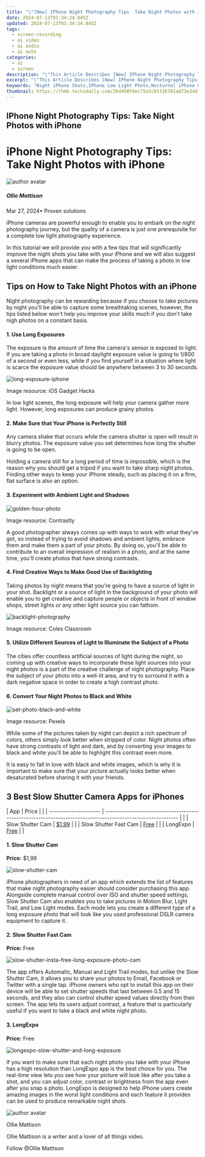 ```yaml
---
title: "\"[New] IPhone Night Photography Tips  Take Night Photos with iPhone\""
date: 2024-07-12T01:34:24.845Z
updated: 2024-07-13T01:34:24.845Z
tags: 
  - screen-recording
  - ai video
  - ai audio
  - ai auto
categories: 
  - ai
  - screen
description: "\"This Article Describes [New] IPhone Night Photography Tips: Take Night Photos with iPhone\""
excerpt: "\"This Article Describes [New] IPhone Night Photography Tips: Take Night Photos with iPhone\""
keywords: "Night iPhone Shots,IPhone Low Light Photo,Nocturnal iPhone Cams,Dark iPhone Picture Guide,IPhone Night Photography Tricks,Capture iPhone Nights,IPhone Starlight Snaps"
thumbnail: https://thmb.techidaily.com/26d450fdec75a3cb5316781ad73e34df68fc7b736cd85313bb608d818166317c.jpg
---
```


## IPhone Night Photography Tips: Take Night Photos with iPhone

# iPhone Night Photography Tips: Take Night Photos with iPhone

![author avatar](https://images.wondershare.com/filmora/article-images/ollie-mattison.jpg)

##### Ollie Mattison

 Mar 27, 2024• Proven solutions

 iPhone cameras are powerful enough to enable you to embark on the night photography journey, but the quality of a camera is just one prerequisite for a complete low light photography experience.

 In this tutorial we will provide you with a few tips that will significantly improve the night shots you take with your iPhone and we will also suggest a several iPhone apps that can make the process of taking a photo in low light conditions much easier.

## Tips on How to Take Night Photos with an iPhone

 Night photography can be rewarding because if you choose to take pictures by night you'll be able to capture some breathtaking scenes, however, the tips listed below won't help you improve your skills much if you don't take nigh photos on a constant basis.

#### 1\.  Use Long Exposures

 The exposure is the amount of time the camera's sensor is exposed to light. If you are taking a photo in broad daylight exposure value is going to 1/800 of a second or even less, while if you find yourself in a situation where light is scarce the exposure value should be anywhere between 3 to 30 seconds.

![long-exposure-iphone](https://images.wondershare.com/filmora/article-images/long-exposure-iphone.jpg)

 Image resource: iOS Gadget Hacks

 In low light scenes, the long exposure will help your camera gather more light. However, long exposures can produce grainy photos.

#### 2\.  Make Sure that Your iPhone is Perfectly Still

 Any camera shake that occurs while the camera shutter is open will result in blurry photos. The exposure value you set determines how long the shutter is going to be open.

 Holding a camera still for a long period of time is impossible, which is the reason why you should get a tripod if you want to take sharp night photos. Finding other ways to keep your iPhone steady, such as placing it on a firm, flat surface is also an option.

#### 3\.  Experiment with Ambient Light and Shadows

![golden-hour-photo](https://images.wondershare.com/filmora/article-images/golden-hour-photo.jpg)

 Image resource: Contrastly

 A good photographer always comes up with ways to work with what they've got, so instead of trying to avoid shadows and ambient lights, embrace them and make them a part of your photo. By doing so, you'll be able to contribute to an overall impression of realism in a photo, and at the same time, you'll create photos that have strong contrasts.

#### 4\.  Find Creative Ways to Make Good Use of Backlighting

 Taking photos by night means that you're going to have a source of light in your shot. Backlight or a source of light in the background of your photo will enable you to get creative and capture people or objects in front of window shops, street lights or any other light source you can fathom.

![backlight-photography](https://images.wondershare.com/filmora/article-images/backlight-photography.jpg)

 Image resource: Coles Classroom

#### 5\.  Utilize Different Sources of Light to Illuminate the Subject of a Photo

 The cities offer countless artificial sources of light during the night, so coming up with creative ways to incorporate these light sources into your night photos is a part of the creative challenge of night photography. Place the subject of your photo into a well-lit area, and try to surround it with a dark negative space in order to create a high contrast photo.

#### 6\.  Convert Your Night Photos to Black and White

![set-photo-black-and-white](https://images.wondershare.com/filmora/article-images/set-photo-black-and-white.jpg)

 Image resource: Pexels

 While some of the pictures taken by night can depict a rich spectrum of colors, others simply look better when stripped of color. Night photos often have strong contrasts of light and dark, and by converting your images to black and white you'll be able to highlight this contrast even more.

 It is easy to fall in love with black and white images, which is why it is important to make sure that your picture actually looks better when desaturated before sharing it with your friends.

## 3 Best Slow Shutter Camera Apps for iPhones

| App                   | Price                                                                                                        |  |
| --------------------- | ------------------------------------------------------------------------------------------------------------ |  |
| Slow Shutter Cam      | [$1.99](https://itunes.apple.com/us/app/slow-shutter-cam/id357404131?mt=8)                                   |  |
| Slow Shutter Fast Cam | [Free](https://itunes.apple.com/ca/app/slow-shutter-insta-free-long-exposure-photo-cam-for/id730352755?mt=8) |  |
| LongExpo              | [Free](https://itunes.apple.com/us/app/longexpo-slow-shutter-and-long-exposure-camera/id594078421?mt=8)      |  |

#### 1\. Slow Shutter Cam

**Price:** $1,99

![slow-shutter-cam](https://images.wondershare.com/filmora/article-images/slow-shutter-cam.jpg)

 iPhone photographers in need of an app which extends the list of features that make night photography easier should consider purchasing this app. Alongside complete manual control over ISO and shutter speed settings, Slow Shutter Cam also enables you to take pictures in Motion Blur, Light Trail, and Low Light modes. Each mode lets you create a different type of a long exposure photo that will look like you used professional DSLR camera equipment to capture it.

#### 2\. Slow Shutter Fast Cam

**Price:** Free

![slow-shutter-insta-free-long-exposure-photo-cam](https://images.wondershare.com/filmora/article-images/slow-shutter-insta-free-long-exposure-photo-cam.jpg)

 The app offers Automatic, Manual and Light Trail modes, but unlike the Slow Shutter Cam, it allows you to share your photos to Email, Facebook or Twitter with a single tap. iPhone owners who opt to install this app on their device will be able to set shutter speeds that last between 0.5 and 15 seconds, and they also can control shutter speed values directly from their screen. The app lets its users adjust contrast, a feature that is particularly useful if you want to take a black and white night photo.

#### 3\. LongExpo

**Price:** Free

![longexpo-slow-shutter-and-long-exposure](https://images.wondershare.com/filmora/article-images/longexpo-slow-shutter-and-long-exposure.jpg)

 If you want to make sure that each night photo you take with your iPhone has a high resolution than LongExpo app is the best choice for you. The real-time view lets you see how your picture will look like after you take a shot, and you can adjust color, contrast or brightness from the app even after you snap a photo. LongExpo is designed to help iPhone users create amazing images in the worst light conditions and each feature it provides can be used to produce remarkable night shots.

![author avatar](https://images.wondershare.com/filmora/article-images/ollie-mattison.jpg)

Ollie Mattison

Ollie Mattison is a writer and a lover of all things video.

Follow @Ollie Mattison


<ins class="adsbygoogle"
     style="display:block"
     data-ad-format="autorelaxed"
     data-ad-client="ca-pub-7571918770474297"
     data-ad-slot="1223367746"></ins>



<ins class="adsbygoogle"
     style="display:block"
     data-ad-client="ca-pub-7571918770474297"
     data-ad-slot="8358498916"
     data-ad-format="auto"
     data-full-width-responsive="true"></ins>





